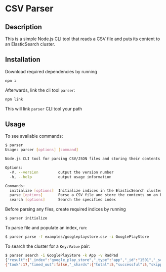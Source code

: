 # CSV Parser

## Description

This is a simple Node.js CLI tool that reads a CSV file and puts its content to an ElasticSearch cluster.

## Installation

Download required dependencies by running

```bash
npm i
```

Afterwards, link the cli tool `parser`:

```bash
npm link
```

This will link `parser` CLI tool your path

## Usage

To see available commands:
```bash
$ parser
Usage: parser [options] [command]

Node.js CLI tool for parsing CSV/JSON files and storing their contents on an ElasticSearch cluster

Options:
  -V, --version         output the version number
  -h, --help            output usage information

Commands:
  initialize [options]  Initialize indices in the ElasticSearch cluster
  parse [options]       Parse a CSV file and store the contents on an ElasticSearch cluster
  search [options]      Search the specified index
```

Before parsing any files, create required indices by running

```bash
$ parser initialize
```

To parse file and populate an index, run:

```bash
$ parser parse -f examples/googleplaystore.csv -i GooglePlayStore
```

To search the cluster for a `Key:Value` pair:

```bash
$ parser search -i GooglePlayStore -k App -v RadPad
{"result":{"_index":"google_play_store","_type":"app","_id":"1501","_score":7.0359497,"_source":{"App":"RadPad: Apartment Finder App","Category":"HOUSE_AND_HOME","Rating":"4.4","Reviews":"6896","Size":"35M","Installs":"500,000+","Type":"Free","Price":"0","Content Rating":"Everyone","Genres":"House & Home","Last Updated":"August 30, 2017","Current Ver":"1.7.3","Android Ver":"4.1 and up","id":1501}}}
{"took":17,"timed_out":false,"_shards":{"total":5,"successful":5,"skipped":0,"failed":0},"hits":{"total":1,"max_score":7.0359497,"hits":[{"_index":"google_play_store","_type":"app","_id":"1501","_score":7.0359497,"_source":{"App":"RadPad: Apartment Finder App","Category":"HOUSE_AND_HOME","Rating":"4.4","Reviews":"6896","Size":"35M","Installs":"500,000+","Type":"Free","Price":"0","Content Rating":"Everyone","Genres":"House & Home","Last Updated":"August 30, 2017","Current Ver":"1.7.3","Android Ver":"4.1 and up","id":1501}}]}}
```

